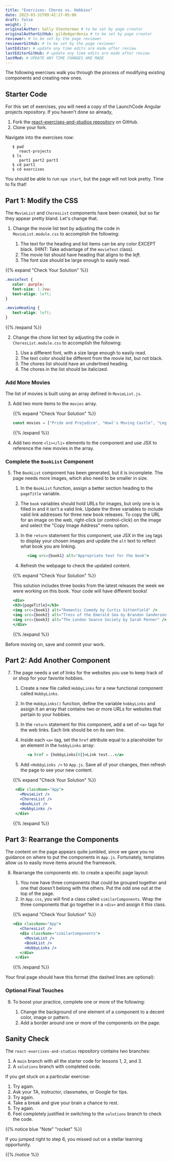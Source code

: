 ```yaml
---
title: "Exercises: Chores vs. Hobbies"
date: 2023-03-31T09:42:17-05:00
draft: false
weight: 2
originalAuthor: Sally Steuterman # to be set by page creator
originalAuthorGitHub: gildedgardenia # to be set by page creator
reviewer: # to be set by the page reviewer
reviewerGitHub: # to be set by the page reviewer
lastEditor: # update any time edits are made after review
lastEditorGitHub: # update any time edits are made after review
lastMod: # UPDATE ANY TIME CHANGES ARE MADE
---
```


The following exercises walk you through the process of modifying existing
components and creating new ones.

## Starter Code

For this set of exercises, you will need a copy of the LaunchCode Angular
projects repository. If you haven't done so already,

1. Fork the [react-exercises-and-studios repository](https://github.com/LaunchCodeEducation/react-exercises-and-studios)
   on GitHub.
1. Clone your fork.

Navigate into the exercises now:

```console
   $ pwd
      react-projects
   $ ls
      part1 part2 part3
   $ cd part1
   $ cd exercises
```

You should be able to run  `npm start`, but the page will not look pretty. Time to fix that!  

## Part 1: Modify the CSS

The `MovieList` and `ChoresList` components have been created, but so far
they appear pretty bland. Let's change that.

1. Change the movie list text by adjusting the code in
   `MovieList.module.css` to accomplish the following:

   1. The text for the heading and list items can be any color EXCEPT black.
      (HINT: Take advantage of the `movieText` class).
   1. The movie list should have heading that aligns to the *left*.
   1. The font size should be large enough to easily read.

{{% expand "Check Your Solution" %}}

```css
.movieText {
   color: purple;
   font-size: 1.3vw;
   text-align: left;
}

.movieHeading {
   text-align: left;
}
```

{{% /expand %}}

2. Change the chore list text by adjusting the code in
   `ChoresList.module.css` to accomplish the following:

   1. Use a different font, with a size large enough to easily read.
   1. The text color should be different from the movie list, but not black.
   1. The chores list should have an underlined heading.
   1. The chores in the list should be italicized.

### Add More Movies

The list of movies is built using an array defined in
`MovieList.js`.

3. Add two more items to the `movies` array.

   {{% expand "Check Your Solution" %}}

   ```js
   const movies = ["Pride and Prejudice", "Howl's Moving Castle", "Legally Blonde", "Star Wars"];
   ```

   {{% /expand %}}

4. Add two more `<li></li>` elements to the component
   and use JSX to reference the new movies in the array.

### Complete the `BookList` Component

5. The `BookList` component has been generated, but it is incomplete. The
   page needs more images, which also need to be smaller in size.

   1. In the `BookList` function, assign a better section heading to
      the `pageTitle` variable.
   1. The `book` variables should hold URLs for images, but only one is
      is filled in and it isn't a valid link. Update the three variables to include valid link addresses for three new book releases. To copy the URL for an image on the web, right-click
      (or control-click) on the image and select the "Copy Image Address" menu
      option.
   1. In the `return` statement for this component, use JSX in the `img`
      tags to display your chosen images and update the `alt` text to reflect what book you are linking.

      ```jsx
         <img src={book1} alt="Appropriate text for the book">
      ```

   1. Refresh the webpage to check the updated content.

   {{% expand "Check Your Solution" %}}
   
   This solution includes three books from the latest releases the week we were working on this book. Your code will have different books!

   ```jsx
   <div>
   <h3>{pageTitle}</h3>
   <img src={book1} alt="Romantic Comedy by Curtis Sittenfield" />
   <img src={book2} alt="Tress of the Emerald Sea by Brandon Sanderson" />
   <img src={book3} alt="The London Seance Society by Sarah Penner" />
   </div>
   ```

   {{% /expand %}}

Before moving on, save and commit your work.

## Part 2: Add Another Component

7. The page needs a set of links for the websites you use to keep track of or shop for your favorite hobbies.

   1. Create a new file called `HobbyLinks` for a new functional component called `HobbyLinks`.
   1. In the `HobbyLinks()` function, define the variable `hobbyLinks` and
      assign it an array that contains two or more URLs for websites that pertain to your hobbies.
   1. In the `return` statement for this component, add a set of `<a>` tags for
      the web links. Each link should be on its own line.
   1. Inside each `<a>` tag, set the `href` attribute equal to a
      placeholder for an element in the `hobbyLinks` array:

      ```jsx
         <a href = {hobbyLinks[0]}>Link text...</a>
      ```

   1. Add `<HobbyLinks />` to `App.js`. Save all of
      your changes, then refresh the page to see your new content.

   {{% expand "Check Your Solution" %}}

   ```jsx
    <div className="App">
      <MovieList />
      <ChoresList />
      <BookList />
      <HobbyLinks />
    </div>
   ```   

   {{% /expand %}}

## Part 3: Rearrange the Components

The content on the page appears quite jumbled, since we gave you no guidance on
where to put the components in `App.js`. Fortunately, templates
allow us to easily move items around the framework.

8. Rearrange the components etc. to create a specific page layout:

   1. You now have three components that could be grouped together and one that doesn't belong with the others.
      Put the odd one out at the top of the page.
   1. In `App.css`, you will find a class called `similarComponents`. Wrap the three components that go together in a `<div>` and assign it this class.

   {{% expand "Check Your Solution" %}}

   ```jsx
   <div className="App">
      <ChoresList />
      <div className="similarComponents">
        <MovieList />
        <BookList />
        <HobbyLinks />
      </div>
    </div>
   ```

   {{% /expand %}}
   
Your final page should have this format (the dashed lines are optional):

### Optional Final Touches

9. To boost your practice, complete one or more of the following:

   1. Change the background of one element of a component to a decent color, image or pattern.
   1. Add a border around one or more of the components on the page.

## Sanity Check

The `react-exercises-and-studios` repository contains two branches:

1. A `main` branch with all the starter code for lessons 1, 2, and 3.
1. A `solutions` branch with completed code.

If you get stuck on a particular exercise:

1. Try again.
1. Ask your TA, instructor, classmates, or Google for tips.
1. Try again.
1. Take a break and give your brain a chance to rest.
1. Try again.
1. Feel completely justified in switching to the `solutions` branch to check
   the code.

{{% notice blue "Note" "rocket" %}}

   If you jumped right to step 6, you missed out on a stellar learning
   opportunity.

{{% /notice %}}
